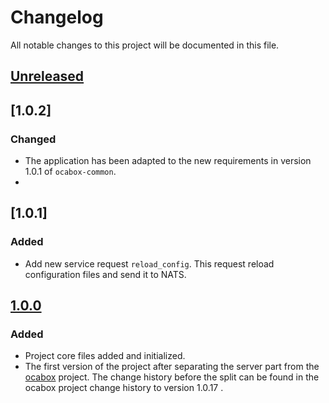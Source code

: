 # Changelog
All notable changes to this project will be documented in this file.

## [Unreleased]

## [1.0.2]
### Changed
- The application has been adapted to the new requirements in version 1.0.1 of `ocabox-common`.
- 
## [1.0.1]
### Added
- Add new service request `reload_config`. This request reload configuration files and send it to NATS.

## [1.0.0]
### Added
- Project core files added and initialized.
- The first version of the project after separating the server part from the [ocabox](https://github.com/araucaria-project/ocabox) project. 
The change history before the split can be found in the ocabox project change history to version 1.0.17 .



[Unreleased]: https://github.com/araucaria-project/ocabox-server

[1.0.0]: https://github.com/araucaria-project/ocabox-server